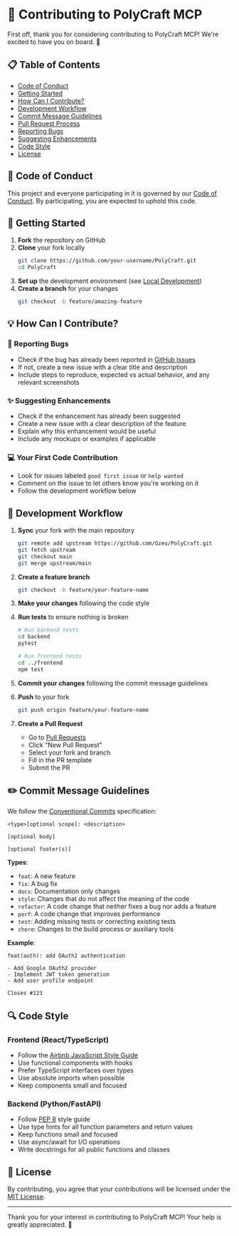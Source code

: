 # 🤝 Contributing to PolyCraft MCP

First off, thank you for considering contributing to PolyCraft MCP! We're excited to have you on board. 🎉

## 📋 Table of Contents
- [Code of Conduct](#-code-of-conduct)
- [Getting Started](#-getting-started)
- [How Can I Contribute?](#-how-can-i-contribute)
- [Development Workflow](#-development-workflow)
- [Commit Message Guidelines](#-commit-message-guidelines)
- [Pull Request Process](#-pull-request-process)
- [Reporting Bugs](#-reporting-bugs)
- [Suggesting Enhancements](#-suggesting-enhancements)
- [Code Style](#-code-style)
- [License](#-license)

## 📜 Code of Conduct

This project and everyone participating in it is governed by our [Code of Conduct](CODE_OF_CONDUCT.md). By participating, you are expected to uphold this code.

## 🚀 Getting Started

1. **Fork** the repository on GitHub
2. **Clone** your fork locally
   ```bash
   git clone https://github.com/your-username/PolyCraft.git
   cd PolyCraft
   ```
3. **Set up** the development environment (see [Local Development](#-local-development))
4. **Create a branch** for your changes
   ```bash
   git checkout -b feature/amazing-feature
   ```

## 💡 How Can I Contribute?

### 🐛 Reporting Bugs
- Check if the bug has already been reported in [GitHub Issues](https://github.com/Gzeu/PolyCraft/issues)
- If not, create a new issue with a clear title and description
- Include steps to reproduce, expected vs actual behavior, and any relevant screenshots

### ✨ Suggesting Enhancements
- Check if the enhancement has already been suggested
- Create a new issue with a clear description of the feature
- Explain why this enhancement would be useful
- Include any mockups or examples if applicable

### 💻 Your First Code Contribution
- Look for issues labeled `good first issue` or `help wanted`
- Comment on the issue to let others know you're working on it
- Follow the development workflow below

## 🔄 Development Workflow

1. **Sync** your fork with the main repository
   ```bash
   git remote add upstream https://github.com/Gzeu/PolyCraft.git
   git fetch upstream
   git checkout main
   git merge upstream/main
   ```

2. **Create a feature branch**
   ```bash
   git checkout -b feature/your-feature-name
   ```

3. **Make your changes** following the code style

4. **Run tests** to ensure nothing is broken
   ```bash
   # Run backend tests
   cd backend
   pytest
   
   # Run frontend tests
   cd ../frontend
   npm test
   ```

5. **Commit your changes** following the commit message guidelines

6. **Push** to your fork
   ```bash
   git push origin feature/your-feature-name
   ```

7. **Create a Pull Request**
   - Go to [Pull Requests](https://github.com/Gzeu/PolyCraft/pulls)
   - Click "New Pull Request"
   - Select your fork and branch
   - Fill in the PR template
   - Submit the PR

## ✏️ Commit Message Guidelines

We follow the [Conventional Commits](https://www.conventionalcommits.org/) specification:

```
<type>[optional scope]: <description>

[optional body]

[optional footer(s)]
```

**Types**:
- `feat`: A new feature
- `fix`: A bug fix
- `docs`: Documentation only changes
- `style`: Changes that do not affect the meaning of the code
- `refactor`: A code change that neither fixes a bug nor adds a feature
- `perf`: A code change that improves performance
- `test`: Adding missing tests or correcting existing tests
- `chore`: Changes to the build process or auxiliary tools

**Example**:
```
feat(auth): add OAuth2 authentication

- Add Google OAuth2 provider
- Implement JWT token generation
- Add user profile endpoint

Closes #123
```

## 🔍 Code Style

### Frontend (React/TypeScript)
- Follow the [Airbnb JavaScript Style Guide](https://github.com/airbnb/javascript)
- Use functional components with hooks
- Prefer TypeScript interfaces over types
- Use absolute imports when possible
- Keep components small and focused

### Backend (Python/FastAPI)
- Follow [PEP 8](https://www.python.org/dev/peps/pep-0008/) style guide
- Use type hints for all function parameters and return values
- Keep functions small and focused
- Use async/await for I/O operations
- Write docstrings for all public functions and classes

## 📝 License

By contributing, you agree that your contributions will be licensed under the [MIT License](LICENSE).

---

Thank you for your interest in contributing to PolyCraft MCP! Your help is greatly appreciated. 🙏
